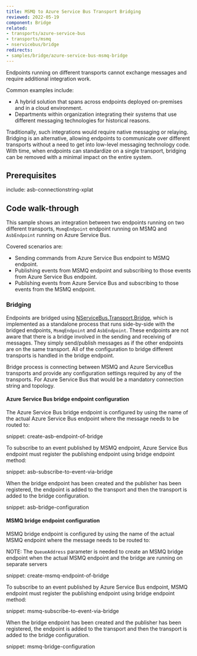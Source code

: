 ```yaml
---
title: MSMQ to Azure Service Bus Transport Bridging
reviewed: 2022-05-19
component: Bridge
related:
- transports/azure-service-bus
- transports/msmq
- nservicebus/bridge
redirects:
- samples/bridge/azure-service-bus-msmq-bridge
---
```


Endpoints running on different transports cannot exchange messages and require additional integration work.

Common examples include:

* A hybrid solution that spans across endpoints deployed on-premises and in a cloud environment.
* Departments within organization integrating their systems that use different messaging technologies for historical reasons.

Traditionally, such integrations would require native messaging or relaying. Bridging is an alternative, allowing endpoints to communicate over different transports without a need to get into low-level messaging technology code. With time, when endpoints can standardize on a single transport, bridging can be removed with a minimal impact on the entire system.

## Prerequisites

include: asb-connectionstring-xplat

## Code walk-through

This sample shows an integration between two endpoints running on two different transports, `MsmqEndpoint` endpoint running on MSMQ and `AsbEndpoint` running on Azure Service Bus.

Covered scenarios are:

* Sending commands from Azure Service Bus endpoint to MSMQ endpoint.
* Publishing events from MSMQ endpoint and subscribing to those events from Azure Service Bus endpoint.
* Publishing events from Azure Service Bus and subscribing to those events from the MSMQ endpoint.

### Bridging

Endpoints are bridged using [NServiceBus.Transport.Bridge](/nservicebus/bridge/), which is implemented as a standalone process that runs side-by-side with the bridged endpoints, `MsmqEndpoint` and `AsbEndpoint`.  These endpoints are not aware that there is a bridge involved in the sending and receiving of messages.  They simply send/publish messages as if the other endpoints are on the same transport.  All of the configuration to bridge different transports is handled in the bridge endpoint.

Bridge process is connecting between MSMQ and Azure ServiceBus transports and provide any configuration settings required by any of the transports. For Azure Service Bus that would be a mandatory connection string and topology.

#### Azure Service Bus bridge endpoint configuration

The Azure Service Bus bridge endpoint is configured by using the name of the actual Azure Service Bus endpoint where the message needs to be routed to:

snippet: create-asb-endpoint-of-bridge

To subscribe to an event published by MSMQ endpoint, Azure Service Bus endpoint must register the publishing endpoint using bridge endpoint method:

snippet: asb-subscribe-to-event-via-bridge

When the bridge endpoint has been created and the publisher has been registered, the endpoint is added to the transport and then the transport is added to the bridge configuration.

snippet: asb-bridge-configuration

#### MSMQ bridge endpoint configuration

MSMQ bridge endpoint is configured by using the name of the actual MSMQ endpoint where the message needs to be routed to:

NOTE: The `QueueAddress` parameter is needed to create an MSMQ bridge endpoint when the actual MSMQ endpoint and the bridge are running on separate servers 

snippet: create-msmq-endpoint-of-bridge

To subscribe to an event published by Azure Service Bus endpoint, MSMQ endpoint must register the publishing endpoint using bridge endpoint method:

snippet: msmq-subscribe-to-event-via-bridge

When the bridge endpoint has been created and the publisher has been registered, the endpoint is added to the transport and then the transport is added to the bridge configuration.

snippet: msmq-bridge-configuration

 



